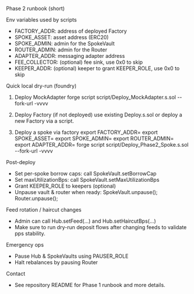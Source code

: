 Phase 2 runbook (short)

Env variables used by scripts
- FACTORY_ADDR: address of deployed Factory
- SPOKE_ASSET: asset address (ERC20)
- SPOKE_ADMIN: admin for the SpokeVault
- ROUTER_ADMIN: admin for the Router
- ADAPTER_ADDR: messaging adapter address
- FEE_COLLECTOR: (optional) fee sink, use 0x0 to skip
- KEEPER_ADDR: (optional) keeper to grant KEEPER_ROLE, use 0x0 to skip

Quick local dry-run (foundry)
1) Deploy MockAdapter
   forge script script/Deploy_MockAdapter.s.sol --fork-url <URL> -vvvv

2) Deploy Factory (if not deployed)
   use existing Deploy.s.sol or deploy a new Factory via a script.

3) Deploy a spoke via factory
   export FACTORY_ADDR=<factory>
   export SPOKE_ASSET=<token>
   export SPOKE_ADMIN=<admin>
   export ROUTER_ADMIN=<routerAdmin>
   export ADAPTER_ADDR=<mockAdapter>
   forge script script/Deploy_Phase2_Spoke.s.sol --fork-url <URL> -vvvv

Post-deploy
- Set per-spoke borrow caps: call SpokeVault.setBorrowCap
- Set maxUtilizationBps: call SpokeVault.setMaxUtilizationBps
- Grant KEEPER_ROLE to keepers (optional)
- Unpause vault & router when ready: SpokeVault.unpause(); Router.unpause();

Feed rotation / haircut changes
- Admin can call Hub.setFeed(...) and Hub.setHaircutBps(...)
- Make sure to run dry-run deposit flows after changing feeds to validate pps stability.

Emergency ops
- Pause Hub & SpokeVaults using PAUSER_ROLE
- Halt rebalances by pausing Router

Contact
- See repository README for Phase 1 runbook and more details.
